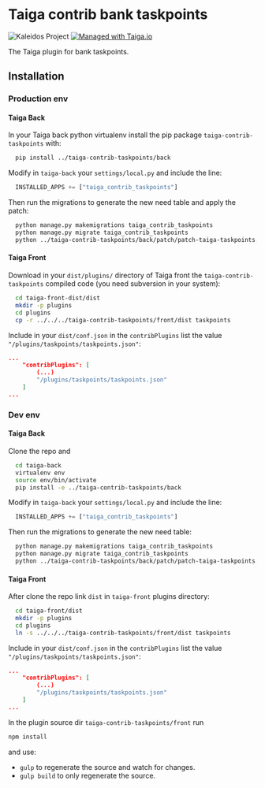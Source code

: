 Taiga contrib bank taskpoints
===================

![Kaleidos Project](http://kaleidos.net/static/img/badge.png "Kaleidos Project")
[![Managed with Taiga.io](https://taiga.io/media/support/attachments/article-22/banner-gh.png)](https://taiga.io "Managed with Taiga.io")

The Taiga plugin for bank taskpoints.


Installation
------------
### Production env

#### Taiga Back

In your Taiga back python virtualenv install the pip package `taiga-contrib-taskpoints` with:

```bash
  pip install ../taiga-contrib-taskpoints/back
```

Modify in `taiga-back` your `settings/local.py` and include the line:

```python
  INSTALLED_APPS += ["taiga_contrib_taskpoints"]
```

Then run the migrations to generate the new need table and apply the patch:

```bash
  python manage.py makemigrations taiga_contrib_taskpoints
  python manage.py migrate taiga_contrib_taskpoints
  python ../taiga-contrib-taskpoints/back/patch/patch-taiga-taskpoints.py .
```

#### Taiga Front

Download in your `dist/plugins/` directory of Taiga front the `taiga-contrib-taskpoints` compiled code (you need subversion in your system):

```bash
  cd taiga-front-dist/dist
  mkdir -p plugins
  cd plugins
  cp -r ../../../taiga-contrib-taskpoints/front/dist taskpoints
```

Include in your `dist/conf.json` in the `contribPlugins` list the value `"/plugins/taskpoints/taskpoints.json"`:

```json
...
    "contribPlugins": [
        (...)
        "/plugins/taskpoints/taskpoints.json"
    ]
...
```

### Dev env

#### Taiga Back

Clone the repo and

```bash
  cd taiga-back
  virtualenv env
  source env/bin/activate
  pip install -e ../taiga-contrib-taskpoints/back
```

Modify in `taiga-back` your `settings/local.py` and include the line:

```python
  INSTALLED_APPS += ["taiga_contrib_taskpoints"]
```

Then run the migrations to generate the new need table:

```bash
  python manage.py makemigrations taiga_contrib_taskpoints
  python manage.py migrate taiga_contrib_taskpoints
  python ../taiga-contrib-taskpoints/back/patch/patch-taiga-taskpoints.py .
```

#### Taiga Front

After clone the repo link `dist` in `taiga-front` plugins directory:

```bash
  cd taiga-front/dist
  mkdir -p plugins
  cd plugins
  ln -s ../../../taiga-contrib-taskpoints/front/dist taskpoints
```

Include in your `dist/conf.json` in the `contribPlugins` list the value `"/plugins/taskpoints/taskpoints.json"`:

```json
...
    "contribPlugins": [
        (...)
        "/plugins/taskpoints/taskpoints.json"
    ]
...
```

In the plugin source dir `taiga-contrib-taskpoints/front` run

```bash
npm install
```
and use:

- `gulp` to regenerate the source and watch for changes.
- `gulp build` to only regenerate the source.
